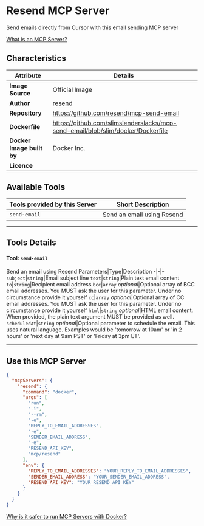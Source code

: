 # Resend MCP Server

Send emails directly from Cursor with this email sending MCP server

[What is an MCP Server?](https://www.anthropic.com/news/model-context-protocol)

## Characteristics
Attribute|Details|
|-|-|
**Image Source**|Official Image
|**Author**|[resend](https://github.com/resend)
**Repository**|https://github.com/resend/mcp-send-email
**Dockerfile**|https://github.com/slimslenderslacks/mcp-send-email/blob/slim/docker/Dockerfile
**Docker Image built by**|Docker Inc.
**Licence**|

## Available Tools
Tools provided by this Server|Short Description
-|-
`send-email`|Send an email using Resend|

---
## Tools Details

#### Tool: **`send-email`**
Send an email using Resend
Parameters|Type|Description
-|-|-
`subject`|`string`|Email subject line
`text`|`string`|Plain text email content
`to`|`string`|Recipient email address
`bcc`|`array` *optional*|Optional array of BCC email addresses. You MUST ask the user for this parameter. Under no circumstance provide it yourself
`cc`|`array` *optional*|Optional array of CC email addresses. You MUST ask the user for this parameter. Under no circumstance provide it yourself
`html`|`string` *optional*|HTML email content. When provided, the plain text argument MUST be provided as well.
`scheduledAt`|`string` *optional*|Optional parameter to schedule the email. This uses natural language. Examples would be 'tomorrow at 10am' or 'in 2 hours' or 'next day at 9am PST' or 'Friday at 3pm ET'.

---
## Use this MCP Server

```json
{
  "mcpServers": {
    "resend": {
      "command": "docker",
      "args": [
        "run",
        "-i",
        "--rm",
        "-e",
        "REPLY_TO_EMAIL_ADDRESSES",
        "-e",
        "SENDER_EMAIL_ADDRESS",
        "-e",
        "RESEND_API_KEY",
        "mcp/resend"
      ],
      "env": {
        "REPLY_TO_EMAIL_ADDRESSES": "YOUR_REPLY_TO_EMAIL_ADDRESSES",
        "SENDER_EMAIL_ADDRESS": "YOUR_SENDER_EMAIL_ADDRESS",
        "RESEND_API_KEY": "YOUR_RESEND_API_KEY"
      }
    }
  }
}
```

[Why is it safer to run MCP Servers with Docker?](https://www.docker.com/blog/the-model-context-protocol-simplifying-building-ai-apps-with-anthropic-claude-desktop-and-docker/)
